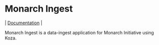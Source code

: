# Monarch Ingest

| [Documentation](https://monarch-initiative.github.io/monarch-ingest/) |

Monarch Ingest is a data-ingest application for Monarch Initiative using Koza. 
